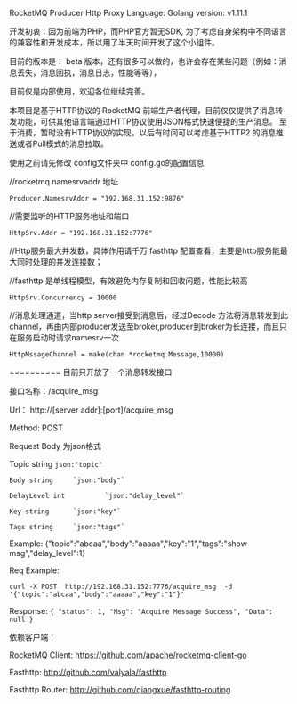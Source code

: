 RocketMQ Producer Http Proxy
Language: Golang 
version: v1.11.1

开发初衷：因为前端为PHP，而PHP官方暂无SDK, 为了考虑自身架构中不同语言的兼容性和开发成本，所以用了半天时间开发了这个小组件。

目前的版本是： beta 版本，还有很多可以做的，也许会存在某些问题（例如：消息丢失，消息回执，消息日志，性能等等），

目前仅是内部使用，欢迎各位继续完善。

本项目是基于HTTP协议的 RocketMQ 前端生产者代理，目前仅仅提供了消息转发功能，可供其他语言端通过HTTP协议使用JSON格式快速便捷的生产消息。
至于消费，暂时没有HTTP协议的实现，以后有时间可以考虑基于HTTP2 的消息推送或者Pull模式的消息拉取。

使用之前请先修改 config文件夹中 config.go的配置信息

//rocketmq namesrvaddr 地址

`Producer.NamesrvAddr = "192.168.31.152:9876"`

//需要监听的HTTP服务地址和端口

`HttpSrv.Addr = "192.168.31.152:7776"`

//Http服务最大并发数，具体作用请千万 fasthttp 配置查看，主要是http服务能最大同时处理的并发连接数；

//fasthttp 是单线程模型，有效避免内存复制和回收问题，性能比较高

`HttpSrv.Concurrency = 10000`

//消息处理通道，当http server接受到消息后，经过Decode 方法将消息转发到此channel，再由内部producer发送至broker,producer到broker为长连接，而且只在服务启动时请求namesrv一次

`HttpMssageChannel = make(chan *rocketmq.Message,10000)`

==========
目前只开放了一个消息转发接口

接口名称：/acquire_msg

Url： http://[server addr]:[port]/acquire_msg

Method: POST

Request Body 为json格式

  Topic string    `json:"topic"`
  
	Body string		`json:"body"`
  
	DelayLevel int          `json:"delay_level"`
  
	Key string		`json:"key"`
  
	Tags string		`json:"tags"`
  

Example: {"topic":"abcaa","body":"aaaaa","key":"1","tags":"show msg","delay_level":1}



Req Example:

`curl -X POST 
  http://192.168.31.152:7776/acquire_msg 
  -d '{"topic":"abcaa","body":"aaaaa","key":"1"}'
`

Response:
`
{
    "status": 1,
    "Msg": "Acquire Message Success",
    "Data": null
}
`

依赖客户端：

RocketMQ Client: https://github.com/apache/rocketmq-client-go

Fasthttp: http://github.com/valyala/fasthttp

Fasthttp Router: http://github.com/qiangxue/fasthttp-routing

